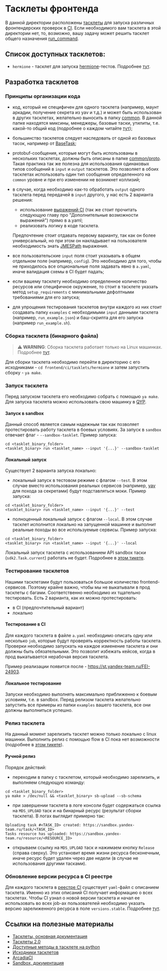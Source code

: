 # Тасклеты фронтенда

В данной директории расположены [тасклеты](https://wiki.yandex-team.ru/sandbox/tasklets/) для запуска различных фронтендерских проверок в [CI](https://docs.yandex-team.ru/ci/). Если необходимого вам тасклета в этой директории нет, то, возможно, вашу задачу может решить тасклет общего назначения [run_command](https://a.yandex-team.ru/arc/trunk/arcadia/ci/tasklet/registry/common/misc/run_command).

## Список доступных тасклетов:

* `hermione` - тасклет для запуска [hermione](https://github.com/gemini-testing/hermione)-тестов. Подробнее [тут](https://a.yandex-team.ru/arc/trunk/arcadia/frontend/ci/tasklets/hermione).

## Разработка тасклетов

### Принципы организации кода

- код, который не специфичен для одного тасклета (например, маунт аркадии, получение секрета из yav и т.д.) и может быть использован в других тасклетах, желательно выносить в папку [common](https://a.yandex-team.ru/arc/trunk/arcadia/frontend/ci/tasklets/common). В данной папке находятся миксины, менеджеры, базовые таски, утилиты, т.е. какой-то общий код (подробнее о каждом читайте [тут](https://a.yandex-team.ru/arc/trunk/arcadia/frontend/ci/tasklets/common));
- большинство тасклетов следует наследовать от одной из базовых тасок, например от [BaseTask](https://a.yandex-team.ru/arc/trunk/arcadia/frontend/ci/tasklets/common/task/base.py);
- protobuf-сообщения, которые могут быть использованы в нескольких тасклетах, должны быть описаны в папке [common/proto](https://a.yandex-team.ru/arc/trunk/arcadia/frontend/ci/tasklets/common/proto). Такая практика так же полезна для использования одинаковых типов сообщений в `input` и `output` тасклетов. Это позволяет в обоих тасклетах использовать один тип сообщения определенного на `common` уровне и при его изменении не возникнет коллизий;
- в случае, когда необходимо как-то обработать `output` одного тасклета перед передачей в `input` другого, у нас есть 2 варианта решения:
  - использование [выражений CI](https://docs.yandex-team.ru/ci/expression) (так же стоит прочитать следующую главу про "Дополнительные возможности выражений") прямо в a.yaml;
  - реализовать логику в коде тасклета.

  Предпочтение стоит отдавать первому варианту, так как он более универсальный, но при этом он накладывает на пользователя необходимость знать [JMESPath](https://jmespath.org/) выражения.
- все пользовательские `input` поля стоит указывать в общем отдельном поле (например, `config`). Это необходимо для того, чтобы не приходилось все опциональные поля задавать явно в `a.yaml`, иначе валидация схемы в CI будет падать;
- если вашему тасклету необходимо определенное количество ресурсов или специфичное окружение, то стоит в тасклете указать метод `setup_requirements` с минимальными дефолтными требованиями для его запуска;
- для упрощения тестирования тасклетов внутри каждого из них стоит создавать папку `examples` с необходимыми `input` данными тасклета (например, `run_example.json`) и баш-скрипта для его запуска (например `run_example.sh`).

### Сборка тасклета (бинарного файла)

> **⚠ WARNING**: Сборка тасклета работает только на Linux машинках. Подробнее [тут](https://docs.yandex-team.ru/ci/job-tasklet).

Для сборки тасклета необходимо перейти в директорию с его исходниками - `cd frontend/ci/tasklets/hermione` и затем запустить сборку - `ya make`.

### Запуск тасклета

Перед запуском тасклета его необходимо собрать с помощью `ya make`. Для запуска тасклета можно использовать свою машинку в [QYP](https://docs.yandex-team.ru/qyp/).

#### Запуск в sandbox

Данный способ является самым надежным так как позволяет протестировать работу тасклета в боевых условиях. За запуск в `sandbox` отвечает флаг - `--sandbox-tasklet`. Пример запуска:
```
cd <tasklet_binary_folder>
<tasklet_binary> run <tasklet_name> --input '{...}' --sandbox-tasklet
```

#### Локальный запуск

Существует 2 варианта запуска локально:
- локальный запуск в тестовом режиме с флагом `--test`. В этом случае вместо использования реальных сервисов (например, [yav](https://yav.yandex-team.ru/) для похода за секретами) будут подставляться моки. Пример запуска:
```
cd <tasklet_binary_folder>
<tasklet_binary> run <tasklet_name> --input '{...}' --test
```
- полноценный локальный запуск с флагом `--local`. В этом случае тасклет исполнится локально на запущенной машинке и выполнит реальные походы во все используемые сервисы. Пример запуска:
```
cd <tasklet_binary_folder>
<tasklet_binary> run <tasklet_name> --input '{...}' --local
```

Локальный запуск тасклета с использованием API sandbox таски (`sdk2.Task.current`) работать не будет. Подробнее в [этом тикете](https://st.yandex-team.ru/DEVTOOLSSUPPORT-16769).

### Тестирование тасклетов

Нашими тасклетами будут пользоваться большое количество frontend-сервисов. Поэтому крайне важно, чтобы мы не выкатывали в прод тасклеты с багами. Соответственно необходимо их тщательно тестировать. Есть 2 варианта, как их можно протестировать:
- в CI (предпочтительный вариант)
- локально

#### Тестирование в CI

Для каждого тасклета в файле `a.yaml` необходимо описать одну или несколько `job`, которые будут проверять корректность работы тасклета. Проверки необходимо запускать на каждое изменение тасклета и они должны быть обязательными. Это позволит избежать кейсов, когда в прод выкатывается нерабочая версия тасклета.

Пример реализации появится после - https://st.yandex-team.ru/FEI-24903.

#### Локальное тестирование

Запуски необходимо выполнять максимально приближенно к боевым условиям, т.е. в sandbox. Перед релизом тасклета желательно запустить все примеры из папки `examples` вашего тасклета, все они должны выполниться успешно.

### Релиз тасклета

На данный момент зарелизить тасклет можно только локально с linux машинки. Выполнить релиз с помощью flow в CI пока нет возможности (подробнее в [этом тикете](https://st.yandex-team.ru/DEVTOOLSSUPPORT-16914)).

#### Ручной релиз

Порядок действий:
- переходим в папку с тасклетом, который необходимо зарелизить, и выполняем следующую команду:
```
cd <tasklet_binary_folder>
ya make > /dev/null && <tasklet_binary> sb-upload --sb-schema
```
- при завершении тасклета в логе консоли будет содержаться ссылка на `MDS_UPLOAD` таск и на бинарный ресурс (результат сборки тасклета). В логах выглядит примерно так:
```
Uploading task #<TASK_ID> created: https://sandbox.yandex-team.ru/task/<TASK_ID>
Tasks resource has uploaded: https://sandbox.yandex-team.ru/resource/<RESOURCE_ID>
```
- открываем ссылку на `MDS_UPLOAD` таск и нажимаем кнопку `Release` (справа сверху). Это установит время жизни ресурса бесконечным, иначе ресурс будет удален через две недели (в случае не использования другими тасками).

### Обновление версии ресурса в CI реестре

Для каждого тасклета в [реестре CI](https://docs.yandex-team.ru/ci/jobs) существует `yaml`-файл с описанием тасклета. Именно из этих описаний CI получает информацию о всех тасклетах. Чтобы CI узнал о новой версии тасклета и начал ее использовать во всех job-ах пользователей необходимо указать версию зарелиженного ресурса в поле `versions.stable`. Подробнее [тут](https://docs.yandex-team.ru/ci/job-advanced).

## Ссылки на полезные материалы

- [Тасклеты, основная документация](https://wiki.yandex-team.ru/sandbox/tasklets/)
- [Тасклеты 2.0](https://wiki.yandex-team.ru/sandbox/tasklets/roadmap/)
- [Доступные методы в тасклете на python](https://a.yandex-team.ru/arc/trunk/arcadia/tasklet/runtime/python/base.py?rev=r7138303#L59)
- [Исходники тасклетов](https://a.yandex-team.ru/arc/trunk/arcadia/tasklet)
- [ArcadiaCI](https://docs.yandex-team.ru/ci/)
- [Sandbox, документация](https://docs.yandex-team.ru/sandbox/)
